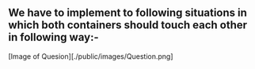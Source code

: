 ## We have to implement to following situations in which both containers should touch each other in following way:-

[Image of Quesion][./public/images/Question.png]

